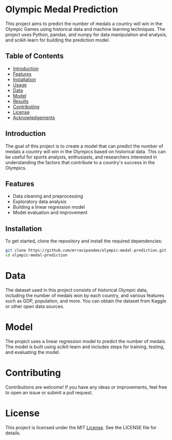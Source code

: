 # Olympic Medal Prediction

This project aims to predict the number of medals a country will win in the Olympic Games using historical data and machine learning techniques. The project uses Python, pandas, and numpy for data manipulation and analysis, and scikit-learn for building the prediction model.

## Table of Contents

- [Introduction](#introduction)
- [Features](#features)
- [Installation](#installation)
- [Usage](#usage)
- [Data](#data)
- [Model](#model)
- [Results](#results)
- [Contributing](#contributing)
- [License](#license)
- [Acknowledgements](#acknowledgements)

## Introduction

The goal of this project is to create a model that can predict the number of medals a country will win in the Olympics based on historical data. This can be useful for sports analysts, enthusiasts, and researchers interested in understanding the factors that contribute to a country's success in the Olympics.

## Features

- Data cleaning and preprocessing
- Exploratory data analysis
- Building a linear regression model
- Model evaluation and improvement

## Installation

To get started, clone the repository and install the required dependencies:

```bash
git clone https://github.com/mrravipandee/olympic-medal-prediction.git
cd olympic-medal-prediction
```

# Data
The dataset used in this project consists of historical Olympic data, including the number of medals won by each country, and various features such as GDP, population, and more. You can obtain the dataset from Kaggle or other open data sources.

# Model
The project uses a linear regression model to predict the number of medals. The model is built using scikit-learn and includes steps for training, testing, and evaluating the model.

# Contributing
Contributions are welcome! If you have any ideas or improvements, feel free to open an issue or submit a pull request.

# License
This project is licensed under the MIT [License](). See the LICENSE file for details.